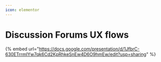```yaml
---
icon: elementor
---
```


# Discussion Forums UX flows



{% embed url="https://docs.google.com/presentation/d/1JfbrC-630ETrrmIYw7qk6Cd2KpRhkeSnEw4D6O9hmEw/edit?usp=sharing" %}
